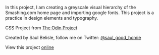 In this project, I am creating a greyscale visual hierarchy of the Smashing.com home page and importing google fonts. This project is a practice in design elements and typography.

CSS Project from [The Odin Project](https://www.theodinproject.com/courses/html-and-css/lessons/design-teardown)

Created by Saul Belisle, follow me on Twitter: [@saul_good_homie](https://twitter.com/saul_good_homie)

View this project [online]()
